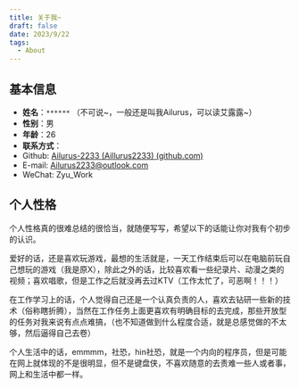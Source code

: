 ```yaml
---
title: 关于我~
draft: false
date: 2023/9/22
tags:
  - About
---
```


## 基本信息

- **姓名**：`******` （不可说~，一般还是叫我Ailurus，可以读艾露露~）
- **性别**：男
- **年龄**：26
- **联系方式**：
- Github: [Ailurus-2233 (Aillurus2233) (github.com)](https://github.com/Ailurus-2233)
- E-mail: Ailurus2233@outlook.com
- WeChat: Zyu_Work

## 个人性格

个人性格真的很难总结的很恰当，就随便写写，希望以下的话能让你对我有个初步的认识。

爱好的话，还是喜欢玩游戏，最想的生活就是，一天工作结束后可以在电脑前玩自己想玩的游戏（我是原X），除此之外的话，比较喜欢看一些纪录片、动漫之类的视频；喜欢唱歌，但是工作之后就没再去过KTV（工作太忙了，可恶啊！！！）

在工作学习上的话，个人觉得自己还是一个认真负责的人，喜欢去钻研一些新的技术（俗称瞎折腾），当然在工作任务上面更喜欢有明确目标的去完成，那些开放型的任务对我来说有点点难搞，（也不知道做到什么程度合适，就是总感觉做的不太够，然后逼得自己去卷）

个人生活中的话，emmmm，社恐，hin社恐，就是一个内向的程序员，但是可能在网上就体现的不是很明显，但不是键盘侠，不喜欢随意的去责难一些人或者事，网上和生活中都一样。

